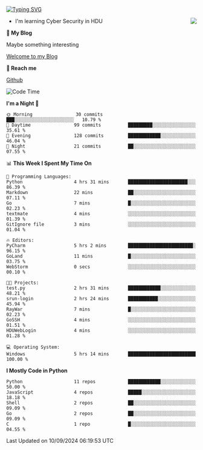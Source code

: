 [![Typing SVG](https://readme-typing-svg.herokuapp.com?font=Fira+Code&pause=1000&random=false&width=450&height=60&lines=Hello+%F0%9F%91%8B%F0%9F%8F%BB;I'm+JBNRZ)](https://git.io/typing-svg)

<a href="#">
  <img align="right" src="https://github-readme-stats.vercel.app/api?username=JBNRZ&show_icons=true&bg_color=15,f2f7fd,E0EAFC" />
</a>

- I'm learning Cyber Security in HDU

 **🌱 My Blog**

Maybe something interesting

[Welcome to my Blog](https://jbnrz.com.cn/)

 **💬 Reach me** 

[Github](https://github.com/JBNRZ)


<!--START_SECTION:waka-->
![Code Time](http://img.shields.io/badge/Code%20Time-659%20hrs%203%20mins-blue)

**I'm a Night 🦉** 

```text
🌞 Morning                30 commits          ███░░░░░░░░░░░░░░░░░░░░░░   10.79 % 
🌆 Daytime                99 commits          █████████░░░░░░░░░░░░░░░░   35.61 % 
🌃 Evening                128 commits         ████████████░░░░░░░░░░░░░   46.04 % 
🌙 Night                  21 commits          ██░░░░░░░░░░░░░░░░░░░░░░░   07.55 % 
```


📊 **This Week I Spent My Time On** 

```text
💬 Programming Languages: 
Python                   4 hrs 31 mins       ██████████████████████░░░   86.39 % 
Markdown                 22 mins             ██░░░░░░░░░░░░░░░░░░░░░░░   07.11 % 
Go                       7 mins              █░░░░░░░░░░░░░░░░░░░░░░░░   02.23 % 
textmate                 4 mins              ░░░░░░░░░░░░░░░░░░░░░░░░░   01.39 % 
GitIgnore file           3 mins              ░░░░░░░░░░░░░░░░░░░░░░░░░   01.04 % 

🔥 Editors: 
PyCharm                  5 hrs 2 mins        ████████████████████████░   96.15 % 
GoLand                   11 mins             █░░░░░░░░░░░░░░░░░░░░░░░░   03.75 % 
WebStorm                 0 secs              ░░░░░░░░░░░░░░░░░░░░░░░░░   00.10 % 

🐱‍💻 Projects: 
test.py                  2 hrs 31 mins       ████████████░░░░░░░░░░░░░   48.21 % 
srun-login               2 hrs 24 mins       ███████████░░░░░░░░░░░░░░   45.94 % 
RayWar                   7 mins              █░░░░░░░░░░░░░░░░░░░░░░░░   02.23 % 
GoSSH                    4 mins              ░░░░░░░░░░░░░░░░░░░░░░░░░   01.51 % 
HDUWebLogin              4 mins              ░░░░░░░░░░░░░░░░░░░░░░░░░   01.28 % 

💻 Operating System: 
Windows                  5 hrs 14 mins       █████████████████████████   100.00 % 
```

**I Mostly Code in Python** 

```text
Python                   11 repos            ████████████░░░░░░░░░░░░░   50.00 % 
JavaScript               4 repos             █████░░░░░░░░░░░░░░░░░░░░   18.18 % 
Shell                    2 repos             ██░░░░░░░░░░░░░░░░░░░░░░░   09.09 % 
Go                       2 repos             ██░░░░░░░░░░░░░░░░░░░░░░░   09.09 % 
C                        1 repo              █░░░░░░░░░░░░░░░░░░░░░░░░   04.55 % 
```




 Last Updated on 10/09/2024 06:19:53 UTC
<!--END_SECTION:waka-->

